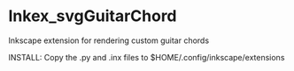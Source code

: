 Inkex_svgGuitarChord
====================

Inkscape extension for rendering custom guitar chords

INSTALL:
Copy the .py and .inx files to $HOME/.config/inkscape/extensions


